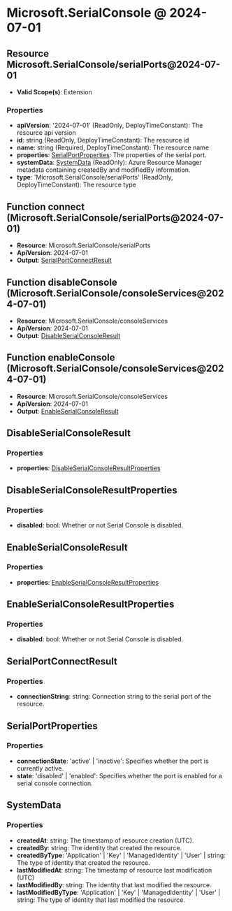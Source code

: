 # Microsoft.SerialConsole @ 2024-07-01

## Resource Microsoft.SerialConsole/serialPorts@2024-07-01
* **Valid Scope(s)**: Extension
### Properties
* **apiVersion**: '2024-07-01' (ReadOnly, DeployTimeConstant): The resource api version
* **id**: string (ReadOnly, DeployTimeConstant): The resource id
* **name**: string (Required, DeployTimeConstant): The resource name
* **properties**: [SerialPortProperties](#serialportproperties): The properties of the serial port.
* **systemData**: [SystemData](#systemdata) (ReadOnly): Azure Resource Manager metadata containing createdBy and modifiedBy information.
* **type**: 'Microsoft.SerialConsole/serialPorts' (ReadOnly, DeployTimeConstant): The resource type

## Function connect (Microsoft.SerialConsole/serialPorts@2024-07-01)
* **Resource**: Microsoft.SerialConsole/serialPorts
* **ApiVersion**: 2024-07-01
* **Output**: [SerialPortConnectResult](#serialportconnectresult)

## Function disableConsole (Microsoft.SerialConsole/consoleServices@2024-07-01)
* **Resource**: Microsoft.SerialConsole/consoleServices
* **ApiVersion**: 2024-07-01
* **Output**: [DisableSerialConsoleResult](#disableserialconsoleresult)

## Function enableConsole (Microsoft.SerialConsole/consoleServices@2024-07-01)
* **Resource**: Microsoft.SerialConsole/consoleServices
* **ApiVersion**: 2024-07-01
* **Output**: [EnableSerialConsoleResult](#enableserialconsoleresult)

## DisableSerialConsoleResult
### Properties
* **properties**: [DisableSerialConsoleResultProperties](#disableserialconsoleresultproperties)

## DisableSerialConsoleResultProperties
### Properties
* **disabled**: bool: Whether or not Serial Console is disabled.

## EnableSerialConsoleResult
### Properties
* **properties**: [EnableSerialConsoleResultProperties](#enableserialconsoleresultproperties)

## EnableSerialConsoleResultProperties
### Properties
* **disabled**: bool: Whether or not Serial Console is disabled.

## SerialPortConnectResult
### Properties
* **connectionString**: string: Connection string to the serial port of the resource.

## SerialPortProperties
### Properties
* **connectionState**: 'active' | 'inactive': Specifies whether the port is currently active.
* **state**: 'disabled' | 'enabled': Specifies whether the port is enabled for a serial console connection.

## SystemData
### Properties
* **createdAt**: string: The timestamp of resource creation (UTC).
* **createdBy**: string: The identity that created the resource.
* **createdByType**: 'Application' | 'Key' | 'ManagedIdentity' | 'User' | string: The type of identity that created the resource.
* **lastModifiedAt**: string: The timestamp of resource last modification (UTC)
* **lastModifiedBy**: string: The identity that last modified the resource.
* **lastModifiedByType**: 'Application' | 'Key' | 'ManagedIdentity' | 'User' | string: The type of identity that last modified the resource.

